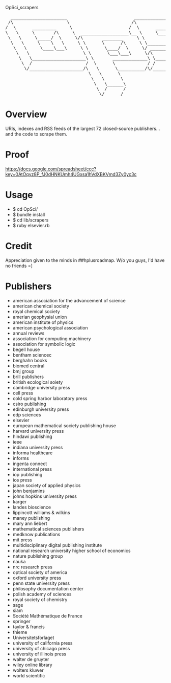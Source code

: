 OpSci_scrapers

<pre>
  _____________________                         ______________                      ______
 /\                    \                       /\             \                    /\     \
/  \      _________     \                     /  \      _______\                  /  \_____\
\   \     \       /\     \  __________________\__ \     \______/_____  ___________\__/ ____/_
 \   \     \_____/  \     \/\       ________     \ \                 \/\             \/\     \
  \   \     \    \   \     \ \      \      /\     \ \____________     \ \     ________\ \     \
   \   \     \____\___\     \ \      \____/  \     \/ ___________\     \ \    \_______/_ \     \
    \   \                    \ \      \___\___\     \/\                 \ \             \ \     \
     \   \____________________\ \       _____________\ \_________________\ \_____________\ \_____\
      \  /                    /  \      \            / /                 / /             / /     /
       \/____________________/\   \      \__________/\/_________________/\/_____________/\/_____/
                               \   \      \
                                \   \      \
                                 \   \______\
                                  \  /      /
                                   \/______/
</pre>

Overview
==========
URIs, indexes and RSS feeds of the largest 72 closed-source publishers... and the code to scrape them. 

Proof
=========
https://docs.google.com/spreadsheet/ccc?key=0AtOqyz8P_fJ0dHNKUmh4UGxsa1hVdXBKVmd3Zy0yc3c

Usage
==========
- $ cd OpSci/
- $ bundle install
- $ cd lib/scrapers
- $ ruby elsevier.rb

Credit
=========
Appreciation given to the minds in ##hplusroadmap.  W/o you guys, I'd have no friends =]

Publishers
==========
- american association for the advancement of science
- american chemical society
- royal chemical society
- amerian geophysial union
- american institute of physics
- american psychological association
- annual reviews
- association for computing machinery
- association for symbolic logic
- begell house
- bentham sciencec
- berghahn books
- biomed central
- bmj group
- brill publishers
- british ecological soiety
- cambridge university press
- cell press
- cold spring harbor laboratory press
- csiro publishing
- edinburgh university press
- edp sciences
- elsevier
- european mathematical society publishing house
- harvard university press
- hindawi publishing
- ieee
- indiana university press
- informa healthcare
- informs
- ingenta connect
- international press
- iop publishing
- ios press
- japan society of applied physics
- john benjamins
- johns hopkins university press
- karger
- landes bioscience
- lippincott williams & wilkins
- maney publishing
- mary ann liebert
- mathematical sciences publishers
- medknow publications
- mit press
- multidisciplinary digital publishing institute
- national research university higher school of economics
- nature publishing group
- nauka
- nrc research press
- optical society of america
- oxford university press
- penn state university press
- philosophy documentation center
- polish academy of sciences
- royal society of chemistry
- sage
- siam
- Société Mathématique de France
- springer
- taylor & francis
- thieme
- Universitetsforlaget
- university of california press
- university of chicago press
- university of illinois press
- walter de gruyter
- wiley online library
- wolters kluwer
- world scientific

